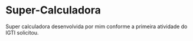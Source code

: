 # Super-Calculadora
Super calculadora desenvolvida por mim conforme a primeira atividade do IGTI solicitou.
